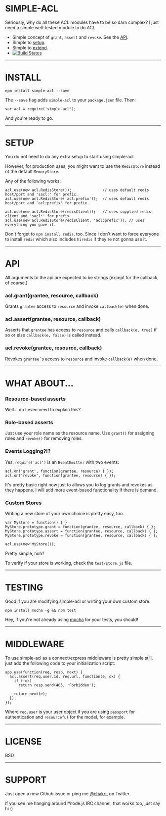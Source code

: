 # SIMPLE-ACL

Seriously, why do all these ACL modules have to be so darn complex? I just need a simple well-tested module to do ACL.

* Simple concept of `grant`, `assert` and `revoke`. See the [API](#api).
* Simple to [setup](#setup).
* Simple to [extend](#custom-stores).
* [![Build Status](https://secure.travis-ci.org/chakrit/simple-acl.png)](http://travis-ci.org/chakrit/simple-acl)

---
# INSTALL

    npm install simple-acl --save

The `--save` flag adds `simple-acl` to your `package.json` file. Then:

    var acl = require('simple-acl');
    
And you're ready to go.

---
# SETUP

You do not need to do any extra setup to start using simple-acl.

However, for production uses, you might want to use the `RedisStore` instead of the default `MemoryStore`.

Any of the following works:

    acl.use(new acl.RedisStore());              // uses default redis host/port and 'sacl:' for prefix.
    acl.use(new acl.RedisStore('acl:prefix'));  // uses default redis host/port and `acl:prefix' for prefix.

    acl.use(new acl.RedisStore(redisClient));   // uses supplied redis client and 'sacl:' for prefix
    acl.use(new acl.RedisStore(redisClient, 'acl:prefix')); // uses everything you gave it.

Don't forget to `npm install redis`, too. Since I don't want to force everyone to install `redis` which also includes `hiredis` if they're not gonna use it.

---
# API

All arguments to the api are expected to be strings (except for the callback, of course.)

### acl.grant(grantee, resource, callback)

Grants `grantee` access to `resource` and invoke `callback(e)` when done.

### acl.assert(grantee, resource, callback)

Asserts that `grantee` has access to `resource` and calls `callback(e, true)` if so or else `callback(e, false)` is called instead.

### acl.revoke(grantee, resource, callback)

Revokes `grantee` 's access to `resource` and invoke `callback(e)` when done.

---
# WHAT ABOUT...

### Resource-based asserts

Well... do I even need to explain this?

### Role-based asserts

Just use your role name as the resource name. Use `grant()` for assigning roles and `revoke()` for removing roles.

### Events Logging?!?

Yes, `require('acl')` is an `EventEmitter` with two events:

    acl.on('grant', function(grantee, resource) { });
    acl.on('revoke', function(grantee, resource) { });
    
It's pretty basic right now just to allows you to log grants and revokes as they happens.
I will add more event-based functionality if there is demand.

### Custom Stores

Writing a new store of your own choice is pretty easy, too.

    var MyStore = function() { }
    MyStore.prototype.grant = function(grantee, resource, callback) { };
    MyStore.prototype.assert = function(grantee, resource, callback) { };
    MyStore.prototype.revoke = function(grantee, resource, callback) { };

    acl.use(new MyStore());

Pretty simple, huh?

To verify if your store is working, check the `test/store.js` file.

---
# TESTING

Good if you are modifying simple-acl or writing your own custom store.

    npm install mocha -g && npm test

Hey, if you're not already using [mocha](http://visionmedia.github.com/mocha/) for your tests, you should!

---
# MIDDLEWARE

To use simple-acl as a connect/express middleware is pretty simple still, just add the following code to your initialization script:

    app.use(function(req, resp, next) {
      acl.assert(req.user.id, req.url, function(e, ok) {
        if (!ok)
          return resp.send(403, 'Forbidden');

        return next(e);
      });
    });

Where `req.user` is your user object if you are using `passport` for authentication and `resourceful` for the model, for example.

---
# LICENSE

BSD

---
# SUPPORT

Just open a new Github issue or ping me [@chakrit](http://twitter.com/chakrit) on Twitter.

If you see me hanging around #node.js IRC channel, that works too, just say hi :)

